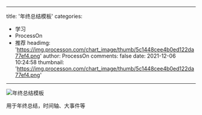 
---
title: '年终总结模板'
categories: 
 - 学习
 - ProcessOn
 - 推荐
headimg: 'https://img.processon.com/chart_image/thumb/5c1448cee4b0ed122da77ef4.png'
author: ProcessOn
comments: false
date: 2021-12-06 10:24:58
thumbnail: 'https://img.processon.com/chart_image/thumb/5c1448cee4b0ed122da77ef4.png'
---

<div>   
<img class="thumb" alt="年终总结模板" src="https://img.processon.com/chart_image/thumb/5c1448cee4b0ed122da77ef4.png" referrerpolicy="no-referrer">
<p>用于年终总结，时间轴、大事件等</p>  
</div>
            